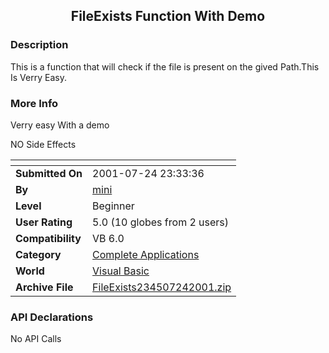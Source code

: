﻿<div align="center">

## FileExists Function With Demo


</div>

### Description

This is a function that will check if the file is present on the gived Path.This Is Verry Easy.
 
### More Info
 
Verry easy With a demo

NO Side Effects


<span>             |<span>
---                |---
**Submitted On**   |2001-07-24 23:33:36
**By**             |[mini](https://github.com/Planet-Source-Code/PSCIndex/blob/master/ByAuthor/mini.md)
**Level**          |Beginner
**User Rating**    |5.0 (10 globes from 2 users)
**Compatibility**  |VB 6\.0
**Category**       |[Complete Applications](https://github.com/Planet-Source-Code/PSCIndex/blob/master/ByCategory/complete-applications__1-27.md)
**World**          |[Visual Basic](https://github.com/Planet-Source-Code/PSCIndex/blob/master/ByWorld/visual-basic.md)
**Archive File**   |[FileExists234507242001\.zip](https://github.com/Planet-Source-Code/mini-fileexists-function-with-demo__1-25460/archive/master.zip)

### API Declarations

No API Calls





